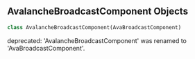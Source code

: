 ## AvalancheBroadcastComponent Objects

```python
class AvalancheBroadcastComponent(AvaBroadcastComponent)
```

deprecated: 'AvalancheBroadcastComponent' was renamed to 'AvaBroadcastComponent'.

<a id="unreal.AvaBroadcastDisplayMediaCapture"></a>